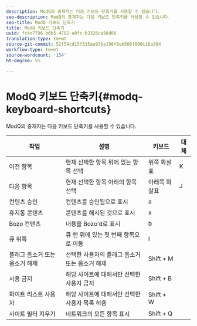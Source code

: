 ```yaml
---
description: ModQ의 중재자는 다음 키보드 단축키를 사용할 수 있습니다.
seo-description: ModQ의 중재자는 다음 키보드 단축키를 사용할 수 있습니다.
seo-title: ModQ 키보드 단축키
title: ModQ 키보드 단축키
uuid: fc4e7796-b6b5-4782-a0fc-b2326ca56d66
translation-type: tm+mt
source-git-commit: 52f59cd15f315aa93be198f6eb586f008c18a384
workflow-type: tm+mt
source-wordcount: '154'
ht-degree: 5%

---
```



# ModQ 키보드 단축키{#modq-keyboard-shortcuts}

ModQ의 중재자는 다음 키보드 단축키를 사용할 수 있습니다.

| 작업 | 설명 | 키보드 | 대체 |
|---|---|---|---|
| 이전 항목 | 현재 선택한 항목 위에 있는 항목 선택 | 위쪽 화살표 | K |
| 다음 항목 | 현재 선택한 항목 아래의 항목 선택 | 아래쪽 화살표 | J |
| 컨텐츠 승인 | 컨텐츠를 승인됨으로 표시 | a |  |
| 휴지통 콘텐츠 | 콘텐츠를 해시된 것으로 표시 | x |  |
| Bozo 컨텐츠 | 내용을 Bozo&#39;d로 표시 | b |  |
| 큐 위쪽 | 큐 맨 위에 있는 첫 번째 항목으로 이동 | l |  |
| 플래그 음소거 또는 음소거 해제 | 선택한 사용자의 플래그 음소거 또는 음소거 해제 | Shift + M |  |
| 사용 금지 | 해당 사이트에 대해서만 선택한 사용자 금지 | Shift + B |  |
| 화이트 리스트 사용자 | 해당 사이트에 대해서만 선택한 사용자 목록 허용 | Shift + W |  |
| 사이트 필터 지우기 | 네트워크의 모든 항목 표시 | Shift + Q |  |

